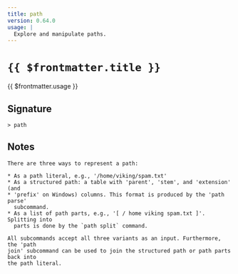 ```yaml
---
title: path
version: 0.64.0
usage: |
  Explore and manipulate paths.
---
```


# <code>{{ $frontmatter.title }}</code>

<div style='white-space: pre-wrap;'>{{ $frontmatter.usage }}</div>

## Signature

```> path ```

## Notes
```text
There are three ways to represent a path:

* As a path literal, e.g., '/home/viking/spam.txt'
* As a structured path: a table with 'parent', 'stem', and 'extension' (and
* 'prefix' on Windows) columns. This format is produced by the 'path parse'
  subcommand.
* As a list of path parts, e.g., '[ / home viking spam.txt ]'. Splitting into
  parts is done by the `path split` command.

All subcommands accept all three variants as an input. Furthermore, the 'path
join' subcommand can be used to join the structured path or path parts back into
the path literal.
```